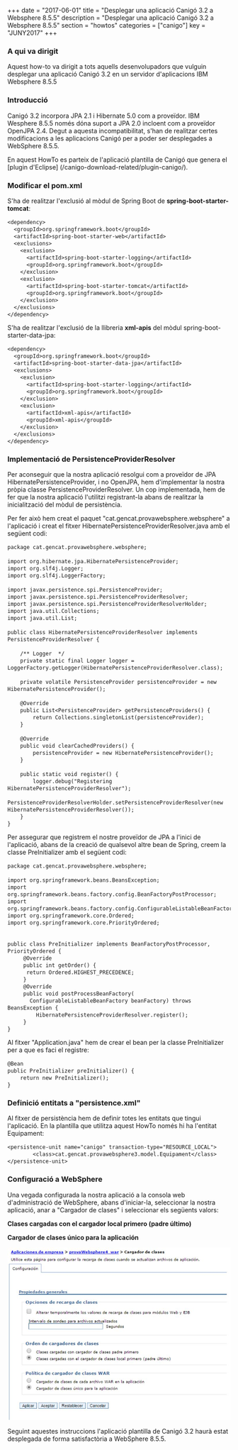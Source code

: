 +++
date        = "2017-06-01"
title       = "Desplegar una aplicació Canigó 3.2 a Websphere 8.5.5"
description = "Desplegar una aplicació Canigó 3.2 a Websphere 8.5.5"
section     = "howtos"
categories  = ["canigo"]
key         = "JUNY2017"
+++

### A qui va dirigit

Aquest how-to va dirigit a tots aquells desenvolupadors que vulguin desplegar una aplicació Canigó 3.2 en un servidor d'aplicacions IBM Websphere 8.5.5

### Introducció

Canigó 3.2 incorpora JPA 2.1 i Hibernate 5.0 com a proveïdor. IBM Wesphere 8.5.5 només dóna suport a JPA 2.0 incloent com a proveïdor OpenJPA 2.4. Degut a aquesta incompatibilitat, s'han de realitzar certes modificacions a les aplicacions Canigó per a poder ser desplegades a WebSphere 8.5.5.

En aquest HowTo es parteix de l'aplicació plantilla de Canigó que genera el [plugin d'Eclipse] (/canigo-download-related/plugin-canigo/).

### Modificar el pom.xml

S'ha de realitzar l'exclusió al mòdul de Spring Boot de **spring-boot-starter-tomcat**:

	<dependency>
      <groupId>org.springframework.boot</groupId>
      <artifactId>spring-boot-starter-web</artifactId>
      <exclusions>
        <exclusion>
          <artifactId>spring-boot-starter-logging</artifactId>
          <groupId>org.springframework.boot</groupId>
        </exclusion>
        <exclusion>
          <artifactId>spring-boot-starter-tomcat</artifactId>
          <groupId>org.springframework.boot</groupId>
        </exclusion>
      </exclusions>
    </dependency>

S'ha de realitzar l'exclusió de la llibreria **xml-apis** del mòdul spring-boot-starter-data-jpa:

    <dependency>
      <groupId>org.springframework.boot</groupId>
      <artifactId>spring-boot-starter-data-jpa</artifactId>
      <exclusions>
        <exclusion>
          <artifactId>spring-boot-starter-logging</artifactId>
          <groupId>org.springframework.boot</groupId>
        </exclusion>
        <exclusion>
          <artifactId>xml-apis</artifactId>
          <groupId>xml-apis</groupId>
        </exclusion>
      </exclusions>
    </dependency>

### Implementació de PersistenceProviderResolver

Per aconseguir que la nostra aplicació resolgui com a proveïdor de JPA HibernatePersistenceProvider, i no OpenJPA, hem d'implementar la nostra pròpia classe PersistenceProviderResolver. Un cop implementada, hem de fer que la nostra aplicació l'utilitzi registrant-la abans de realitzar la inicialització del mòdul de persistència.

Per fer això hem creat el paquet "cat.gencat.provawebsphere.websphere" a l'aplicació i creat el fitxer HibernatePersistenceProviderResolver.java amb el següent codi:

	package cat.gencat.provawebsphere.websphere;

	import org.hibernate.jpa.HibernatePersistenceProvider;
	import org.slf4j.Logger;
	import org.slf4j.LoggerFactory;

	import javax.persistence.spi.PersistenceProvider;
	import javax.persistence.spi.PersistenceProviderResolver;
	import javax.persistence.spi.PersistenceProviderResolverHolder;
	import java.util.Collections;
	import java.util.List;

	public class HibernatePersistenceProviderResolver implements PersistenceProviderResolver {
		
		/** Logger  */  
		private static final Logger logger = LoggerFactory.getLogger(HibernatePersistenceProviderResolver.class);
		
		private volatile PersistenceProvider persistenceProvider = new HibernatePersistenceProvider();

		@Override
		public List<PersistenceProvider> getPersistenceProviders() {
			return Collections.singletonList(persistenceProvider);
		}

		@Override
		public void clearCachedProviders() {
			persistenceProvider = new HibernatePersistenceProvider();
		}

		public static void register() {
			logger.debug("Registering HibernatePersistenceProviderResolver");
			PersistenceProviderResolverHolder.setPersistenceProviderResolver(new HibernatePersistenceProviderResolver());
		}
	}
	
Per assegurar que registrem el nostre proveïdor de JPA a l'inici de l'aplicació, abans de la creació de qualsevol altre bean de Spring, creem la classe PreInitializer amb el següent codi:

	package cat.gencat.provawebsphere.websphere;

	import org.springframework.beans.BeansException;
	import org.springframework.beans.factory.config.BeanFactoryPostProcessor;
	import org.springframework.beans.factory.config.ConfigurableListableBeanFactory;
	import org.springframework.core.Ordered;
	import org.springframework.core.PriorityOrdered;

	 
	public class PreInitializer implements BeanFactoryPostProcessor, PriorityOrdered {  
		 @Override  
		 public int getOrder() {  
		  return Ordered.HIGHEST_PRECEDENCE;  
		 }  
		 @Override  
		 public void postProcessBeanFactory(  
		   ConfigurableListableBeanFactory beanFactory) throws BeansException {  
			 HibernatePersistenceProviderResolver.register();
		 }  
	} 

Al fitxer "Application.java" hem de crear el bean per la classe PreInitializer per a que es faci el registre:

	@Bean
    public PreInitializer preInitializer() {
		return new PreInitializer();
    }

### Definició entitats a "persistence.xml"

Al fitxer de persistència hem de definir totes les entitats que tingui l'aplicació. En la plantilla que utilitza aquest HowTo només hi ha l'entitat Equipament:

<persistence xmlns="http://java.sun.com/xml/ns/persistence"	xmlns:xsi="http://www.w3.org/2001/XMLSchema-instance"
	xsi:schemaLocation="http://xmlns.jcp.org/xml/ns/persistence http://xmlns.jcp.org/xml/ns/persistence/persistence_2_1.xsd"
	version="1.0">

	<persistence-unit name="canigo" transaction-type="RESOURCE_LOCAL">
			<class>cat.gencat.provawebsphere3.model.Equipament</class>  
	</persistence-unit>

</persistence>

### Configuració a WebSphere

Una vegada configurada la nostra aplicació a la consola web d'administració de WebSphere, abans d'iniciar-la, seleccionar la nostra aplicació, anar a "Cargador de clases" i seleccionar els següents valors:

**Clases cargadas con el cargador local primero (padre último)**

**Cargador de clases único para la aplicación**

![](/related/canigo/howto/imatges/20170501.jpg)

Seguint aquestes instruccions l'aplicació plantilla de Canigó 3.2 haurà estat desplegada de forma satisfactòria a WebSphere 8.5.5.
